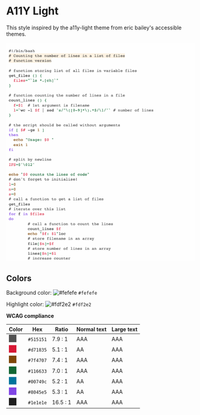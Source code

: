 # A11Y Light

This style inspired by the a11y-light theme from eric bailey's accessible themes.

![Screenshot of the a11y-light theme in a bash script](./images/a11y-light.png)

## Colors

Background color: ![#fefefe](https://via.placeholder.com/20/fefefe/fefefe.png) `#fefefe`

Highlight color: ![#fdf2e2](https://via.placeholder.com/20/fdf2e2/fdf2e2.png) `#fdf2e2`

**WCAG compliance**

| Color                                             | Hex       | Ratio    | Normal text | Large text |
| ------------------------------------------------- | --------- | -------- | ----------- | ---------- |
| ![#515151](../../a11y_pygments/assets/515151.png) | `#515151` | 7.9 : 1  | AAA         | AAA        |
| ![#d71835](../../a11y_pygments/assets/d71835.png) | `#d71835` | 5.1 : 1  | AA          | AAA        |
| ![#7f4707](../../a11y_pygments/assets/7f4707.png) | `#7f4707` | 7.4 : 1  | AAA         | AAA        |
| ![#116633](../../a11y_pygments/assets/116633.png) | `#116633` | 7.0 : 1  | AAA         | AAA        |
| ![#00749c](../../a11y_pygments/assets/00749c.png) | `#00749c` | 5.2 : 1  | AA          | AAA        |
| ![#8045e5](../../a11y_pygments/assets/8045e5.png) | `#8045e5` | 5.3 : 1  | AA          | AAA        |
| ![#1e1e1e](../../a11y_pygments/assets/1e1e1e.png) | `#1e1e1e` | 16.5 : 1 | AAA         | AAA        |
